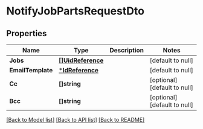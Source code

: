 # NotifyJobPartsRequestDto

## Properties
Name | Type | Description | Notes
------------ | ------------- | ------------- | -------------
**Jobs** | [**[]UidReference**](UidReference.md) |  | [default to null]
**EmailTemplate** | [***IdReference**](IdReference.md) |  | [default to null]
**Cc** | **[]string** |  | [optional] [default to null]
**Bcc** | **[]string** |  | [optional] [default to null]

[[Back to Model list]](../README.md#documentation-for-models) [[Back to API list]](../README.md#documentation-for-api-endpoints) [[Back to README]](../README.md)


